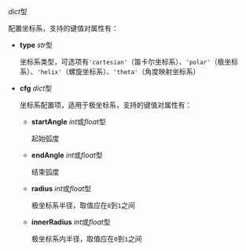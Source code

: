 *dict*型

  配置坐标系，支持的键值对属性有：

  - **type** *str*型

    坐标系类型，可选项有`'cartesian'`（笛卡尔坐标系）、`'polar'`（极坐标系）、`'helix'`（螺旋坐标系）、`'theta'`（角度映射坐标系）

  - **cfg** *dict*型

    坐标系配置项，适用于极坐标系，支持的键值对属性有：

    - **startAngle** *int*或*float*型

      起始弧度

    - **endAngle** *int*或*float*型

      结束弧度

    - **radius** *int*或*float*型

      极坐标系半径，取值应在`0`到`1`之间

    - **innerRadius** *int*或*float*型

      极坐标系内半径，取值应在`0`到`1`之间
